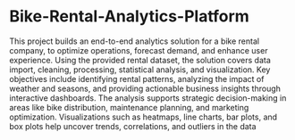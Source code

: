 # Bike-Rental-Analytics-Platform

This project builds an end-to-end analytics solution for a bike rental company, to optimize operations, forecast demand, and enhance user experience. Using the provided rental dataset, the solution covers data import, cleaning, processing, statistical analysis, and visualization. Key objectives include identifying rental patterns, analyzing the impact of weather and seasons, and providing actionable business insights through interactive dashboards. The analysis supports strategic decision-making in areas like bike distribution, maintenance planning, and marketing optimization. Visualizations such as heatmaps, line charts, bar plots, and box plots help uncover trends, correlations, and outliers in the data
